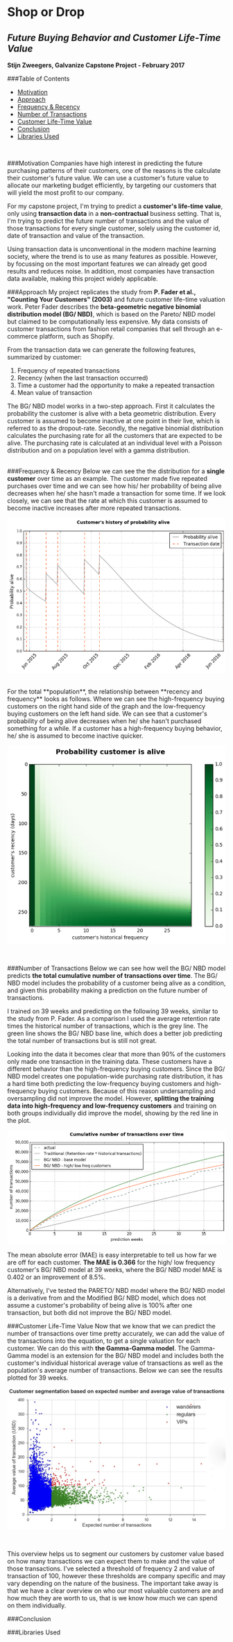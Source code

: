 # **Shop or Drop**
## *Future Buying Behavior and Customer Life-Time Value*

**Stijn Zweegers, Galvanize Capstone Project - February 2017**

###Table of Contents
* [Motivation](#motivation)
* [Approach](#approach)
* [Frequency & Recency](#frequency--recency)
* [Number of Transactions](#number-of-transactions)
* [Customer Life-Time Value](#customer-life-time-value)
* [Conclusion](#conclusion)
* [Libraries Used](#libraries-used)
<br>

###Motivation
Companies have high interest in predicting the future purchasing patterns of their customers, one of the reasons is the calculate their customer's future value. We can use a customer's future value to allocate our marketing budget efficiently, by targeting our customers that will yield the most profit to our company.  

For my capstone project, I'm trying to predict a **customer's life-time value**, only using **transaction data** in a **non-contractual** business setting. That is, I'm trying to predict the future number of transactions and the value of those transactions for every single customer, solely using the customer id, date of transaction and value of the transaction.

Using transaction data is unconventional in the modern machine learning society, where the trend is to use as many features as possible. However, by focussing on the most important features we can already get good results and reduces noise. In addition, most companies have transaction data available, making this project widely applicable.
<br>

###Approach
My project replicates the study from **P. Fader et al., "Counting Your Customers" (2003)** and future customer life-time valuation work. Peter Fader describes the **beta-geometric negative binomial distribution model (BG/ NBD)**, which is based on the Pareto/ NBD model but claimed to be computationally less expensive. My data consists of customer transactions from fashion retail companies that sell through an e-commerce platform, such as Shopify.

From the transaction data we can generate the following features, summarized by customer:
  1. Frequency of repeated transactions
  2. Recency (when the last transaction occurred)
  3. Time a customer had the opportunity to make a repeated transaction
  4. Mean value of transaction

The BG/ NBD model works in a two-step approach. First it calculates the probability the customer is alive with a beta geometric distribution. Every customer is assumed to become inactive at one point in their live, which is referred to as the dropout-rate. Secondly, the negative binomial distribution calculates the purchasing rate for all the customers that are expected to be alive. The purchasing rate is calculated at an individual level with a Poisson distribution and on a population level with a gamma distribution.  
<br>

###Frequency & Recency
Below we can see the the distribution for a **single customer** over time as an example. The customer made five repeated purchases over time and we can see how his/ her probability of being alive decreases when he/ she hasn't made a transaction for some time. If we look closely, we can see that the rate at which this customer is assumed to become inactive increases after more repeated transactions.

![Single distribution](/img/single_distribution.png)

<br>
For the total **population**, the relationship between **recency and frequency** looks as follows. Where we can see the high-frequency buying customers on the right hand side of the graph and the low-frequency buying customers on the left hand side. We can see that a customer's probability of being alive decreases when he/ she hasn't purchased something for a while. If a customer has a high-frequency buying behavior, he/ she is assumed to become inactive quicker.

![Recency frequency population](/img/rec_freq_population.png)

<br>


###Number of Transactions
Below we can see how well the BG/ NBD model predicts **the total cumulative number of transactions over time**. The BG/ NBD model includes the probability of a customer being alive as a condition, and given this probability making a prediction on the future number of transactions.

I trained on 39 weeks and predicting on the following 39 weeks, similar to the study from P. Fader. As a comparison I used the average retention rate times the historical number of transactions, which is the grey line. The green line shows the BG/ NBD base line, which does a better job predicting the total number of transactions but is still not great.

Looking into the data it becomes clear that more than 90% of the customers only made one transaction in the training data. These customers have a different behavior than the high-frequency buying customers. Since the BG/ NBD model creates one population-wide purchasing rate distribution, it has a hard time both predicting the low-frequency buying customers and high-frequency buying customers. Because of this reason undersampling and oversampling did not improve the model. However, **splitting the training data into high-frequency and low-frequency customers** and training on both groups individually did improve the model, showing by the red line in the plot.

![Cumulative number of transactions over time](/img/cum_num_trans.png)

The mean absolute error (MAE) is easy interpretable to tell us how far we are off for each customer. **The MAE is 0.366** for the high/ low frequency customer's BG/ NBD model at 39 weeks, where the BG/ NBD model MAE is 0.402 or an improvement of 8.5%.

Alternatively, I've tested the PARETO/ NBD model where the BG/ NBD model is a derivative from and the Modified BG/ NBD model, which does not assume a customer's probability of being alive is 100% after one transaction, but both did not improve the BG/ NBD model.
<br>

###Customer Life-Time Value
Now that we know that we can predict the number of transactions over time pretty accurately, we can add the value of the transactions into the equation, to get a single valuation for each customer. We can do this with **the Gamma-Gamma model**. The Gamma-Gamma model is an extension for the BG/ NBD model and includes both the customer's individual historical average value of transactions as well as the population's average number of transactions. Below we can see the results plotted for 39 weeks.  

![CLV](/img/CLV.png)

<br>


This overview helps us to segment our customers by customer value based on how many transactions we can expect them to make and the value of those transactions. I've selected a threshold of frequency 2 and value of transaction of 100, however these thresholds are company specific and may vary depending on the nature of the business. The important take away is that we have a clear overview on who our most valuable customers are and how much they are worth to us, that is we know how much we can spend on them individually.
<br>

###Conclusion


###Libraries Used
